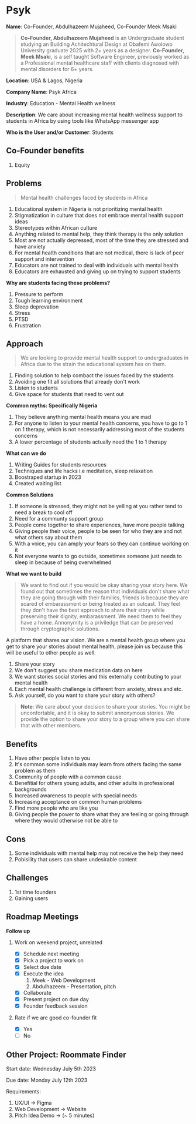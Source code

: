 # Psyk

**Name**: Co-Founder, Abdulhazeem Mujaheed, Co-Founder Meek Msaki

> **Co-Founder, Abdulhazeem Mujaheed** is an Undergraduate student studying an Building Achitechtural Design at Obafemi Awolowo University graduate 2025 with 2+ years as a designer. **Co-Founder, Meek Msaki**, is a self taught Software Engineer, previously worked as a Professional mental healthcare staff with clients diagnosed with mental disorders for 6+ years.

**Location**: USA & Lagos, Nigeria

**Company Name**: Psyk Africa

**Industry**: Education - Mental Health wellness

**Description**: We care about increasing mental health wellness support to students in Africa by using tools like WhatsApp messenger app

**Who is the User and/or Customer**: Students

## Co-Founder benefits

1. Equity

## Problems

> Mental health challenges faced by students in Africa

1. Educational system in Nigeria is not prioritizing mental health
1. Stigmatization in culture that does not embrace mental health support ideas
1. Stereotypes within African culture
1. Anything related to mental help, they think therapy is the only solution
1. Most are not actually depressed, most of the time they are stressed and have anxiety
1. For mental health conditions that are not medical, there is lack of peer support and intervention
1. Educators are not trained to deal with individuals with mental health
1. Educators are exhausted and giving up on trying to support students

**Why are students facing these problems?**

1. Pressure to perform
1. Tough learning environment
1. Sleep deprevation
1. Stress
1. PTSD
1. Frustration

## Approach

> We are looking to provide mental health support to undergraduates in Africa due to the strain the educational system has on them.

1. Finding solution to help combact the issues faced by the students
1. Avoiding one fit all solutions that already don't work
1. Listen to students
1. Give space for students that need to vent out

**Common myths: Specifically Nigeria**

1. They believe anything mental health means you are mad
1. For anyone to listen to your mental health concerns, you have to go to 1 on 1 therapy, which is not necessarily addressing most of the students concerns
1. A lower percentage of students actually need the 1 to 1 therapy

**What can we do**

1. Writing Guides for students resources
1. Techniques and life hacks i.e meditation, sleep relaxation
1. Boostraped startup in 2023
1. Created waiting list

**Common Solutions**

1. If someone is stressed, they might not be yelling at you rather tend to need a break to cool off
1. Need for a communty support group
1. People come together to share experiences, have more people talking
1. Giving people their voice, people to be seen for who they are and not what others say about them
1. With a voice, you can amply your fears so they can continue working on it
1. Not everyone wants to go outside, sometimes someone just needs to sleep in because of being overwhelmed

**What we want to build**

> We want to find out if you would be okay sharing your story here. We found out that sometimes the reason that individuals don't share what they are going through with their families, friends is because they are scared of embarassment or being treated as an outcast. They feel they don't have the best approach to share their story while preserving their dignity, embarassment. We need them to feel they have a home. Annonymity is a priviledge that can be preserved through cryptographic solutions.

A platform that shares our vision. We are a mental health group where you get to share your stories about mental health, please join us because this will be useful to other people as well.

1. Share your story
1. We don't suggest you share medication data on here
1. We want stories social stories and this externally contributing to your mental health
1. Each mental health challenge is different from anxiety, stress and etc.
1. Ask yourself, do you want to share your story with others?

> **Note**: We care about your decision to share your stories. You might be unconfortable, and it is okay to submit annonymous stories. We provide the option to share your story to a group where you can share that with other members.

## Benefits

1. Have other people listen to you
1. It's common some individuals may learn from others facing the same problem as them
1. Community of people with a common cause
1. Benefitial for others young adults, and other adults in professional backgrounds
1. Increased awareness to people with special needs
1. Increasing acceptance on common human problems
1. Find more people who are like you
1. Giving people the power to share what they are feeling or going through where they would otherwise not be able to

## Cons

1. Some individuals with mental help may not receive the help they need
1. Pobisility that users can share undesirable content

## Challenges

1. 1st time founders
1. Gaining users

## Roadmap Meetings

**Follow up**

1. Work on weekend project, unrelated

   - [x] Schedule next meeting
   - [x] Pick a project to work on
   - [x] Select due date
   - [x] Execute the idea
     1. Meek - Web Development
     1. Abdulhazeem - Presentation, pitch
   - [x] Collaborate
   - [x] Present project on due day
   - [x] Founder feedback session

1. Rate if we are good co-founder fit
   - [x] Yes
   - [ ] No

## Other Project: Roommate Finder

Start date: Wednesday July 5th 2023

Due date: Monday July 12th 2023

Requirements:

1. UX/UI -> Figma
1. Web Development -> Website
1. Pitch Idea Demo -> (~ 5 minutes)

